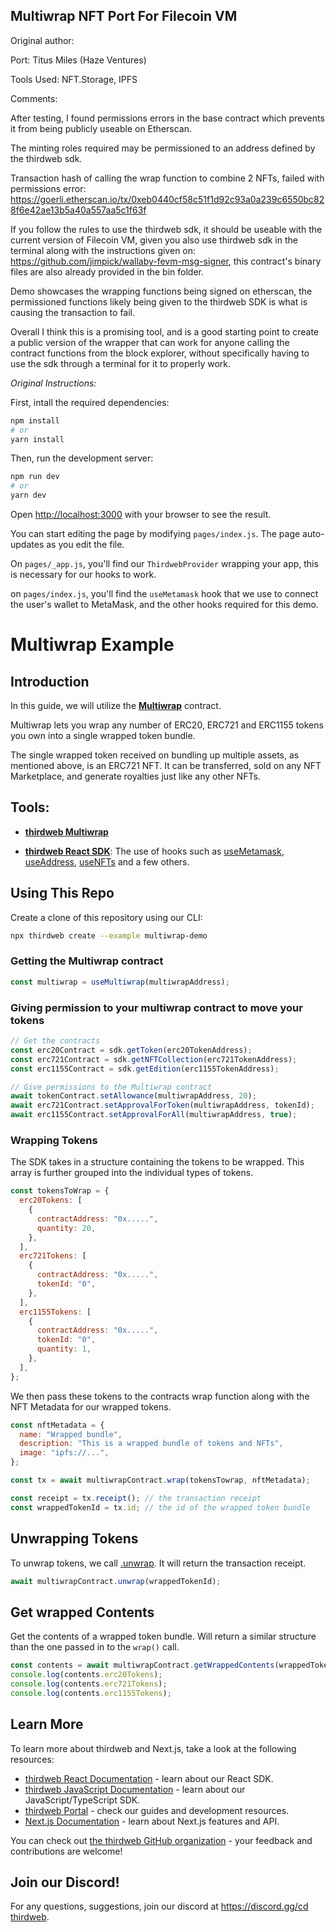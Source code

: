 ## Multiwrap NFT Port For Filecoin VM

Original author:

Port: Titus Miles (Haze Ventures)

Tools Used: NFT.Storage, IPFS

Comments:

After testing, I found permissions errors in the base contract which prevents it from being publicly useable on Etherscan.

The minting roles required may be permissioned to an address defined by the thirdweb sdk.

Transaction hash of calling the wrap function to combine 2 NFTs, failed with permissions error: https://goerli.etherscan.io/tx/0xeb0440cf58c51f1d92c93a0a239c6550bc828f6e42ae13b5a40a557aa5c1f63f

If you follow the rules to use the thirdweb sdk, it should be useable with the current version of Filecoin VM, given you also use thirdweb sdk in the terminal along with the instructions given on: https://github.com/jimpick/wallaby-fevm-msg-signer, this contract's binary files are also already provided in the bin folder.

Demo showcases the wrapping functions being signed on etherscan, the permissioned functions likely being given to the thirdweb SDK is what is causing the transaction to fail.


Overall I think this is a promising tool, and is a good starting point to create a public version of the wrapper that can work for anyone calling the contract functions from the block explorer, without specifically having to use the sdk through a terminal for it to properly work.


*Original Instructions:*

First, intall the required dependencies:

```bash
npm install
# or
yarn install
```

Then, run the development server:

```bash
npm run dev
# or
yarn dev
```

Open [http://localhost:3000](http://localhost:3000) with your browser to see the result.

You can start editing the page by modifying `pages/index.js`. The page auto-updates as you edit the file.

On `pages/_app.js`, you'll find our `ThirdwebProvider` wrapping your app, this is necessary for our hooks to work.

on `pages/index.js`, you'll find the `useMetamask` hook that we use to connect the user's wallet to MetaMask, and the other hooks required for this demo.

# Multiwrap Example

## Introduction

In this guide, we will utilize the [**Multiwrap**](https://portal.thirdweb.com/typescript/sdk.multiwrap) contract.

Multiwrap lets you wrap any number of ERC20, ERC721 and ERC1155 tokens you own into a single wrapped token bundle.

The single wrapped token received on bundling up multiple assets, as mentioned above, is an ERC721 NFT. It can be transferred, sold on any NFT Marketplace, and generate royalties just like any other NFTs.

## Tools:

- [**thirdweb Multiwrap**](https://portal.thirdweb.com/typescript/sdk.multiwrap)

- [**thirdweb React SDK**](https://docs.thirdweb.com/react): The use of hooks such as [useMetamask](https://portal.thirdweb.com/react/react.usemetamask), [useAddress](https://portal.thirdweb.com/react/react.useaddress), [useNFTs](https://portal.thirdweb.com/react/react.usenfts) and a few others.

## Using This Repo

Create a clone of this repository using our CLI:

```bash
npx thirdweb create --example multiwrap-demo
```

### Getting the Multiwrap contract

```js
const multiwrap = useMultiwrap(multiwrapAddress);
```

### Giving permission to your multiwrap contract to move your tokens

```js
// Get the contracts
const erc20Contract = sdk.getToken(erc20TokenAddress);
const erc721Contract = sdk.getNFTCollection(erc721TokenAddress);
const erc1155Contract = sdk.getEdition(erc1155TokenAddress);

// Give permissions to the Multiwrap contract
await tokenContract.setAllowance(multiwrapAddress, 20);
await erc721Contract.setApprovalForToken(multiwrapAddress, tokenId);
await erc1155Contract.setApprovalForAll(multiwrapAddress, true);
```

### Wrapping Tokens

The SDK takes in a structure containing the tokens to be wrapped. This array is further grouped into the individual types of tokens.

```js
const tokensToWrap = {
  erc20Tokens: [
    {
      contractAddress: "0x.....",
      quantity: 20,
    },
  ],
  erc721Tokens: [
    {
      contractAddress: "0x.....",
      tokenId: "0",
    },
  ],
  erc1155Tokens: [
    {
      contractAddress: "0x.....",
      tokenId: "0",
      quantity: 1,
    },
  ],
};
```

We then pass these tokens to the contracts wrap function along with the NFT Metadata for our wrapped tokens.

```jsx
const nftMetadata = {
  name: "Wrapped bundle",
  description: "This is a wrapped bundle of tokens and NFTs",
  image: "ipfs://...",
};
```

```jsx
const tx = await multiwrapContract.wrap(tokensTowrap, nftMetadata);

const receipt = tx.receipt(); // the transaction receipt
const wrappedTokenId = tx.id; // the id of the wrapped token bundle
```

## Unwrapping Tokens

To unwrap tokens, we call [.unwrap](https://portal.thirdweb.com/typescript/sdk.multiwrap.unwrap). It will return the transaction receipt.

```jsx
await multiwrapContract.unwrap(wrappedTokenId);
```

## Get wrapped Contents

Get the contents of a wrapped token bundle. Will return a similar structure than the one passed in to the `wrap()` call.

```jsx
const contents = await multiwrapContract.getWrappedContents(wrappedTokenId);
console.log(contents.erc20Tokens);
console.log(contents.erc721Tokens);
console.log(contents.erc1155Tokens);
```

## Learn More

To learn more about thirdweb and Next.js, take a look at the following resources:

- [thirdweb React Documentation](https://docs.thirdweb.com/react) - learn about our React SDK.
- [thirdweb JavaScript Documentation](https://docs.thirdweb.com/react) - learn about our JavaScript/TypeScript SDK.
- [thirdweb Portal](https://docs.thirdweb.com/react) - check our guides and development resources.
- [Next.js Documentation](https://nextjs.org/docs) - learn about Next.js features and API.

You can check out [the thirdweb GitHub organization](https://github.com/thirdweb-dev) - your feedback and contributions are welcome!

## Join our Discord!

For any questions, suggestions, join our discord at [https://discord.gg/cd thirdweb](https://discord.gg/thirdweb).
